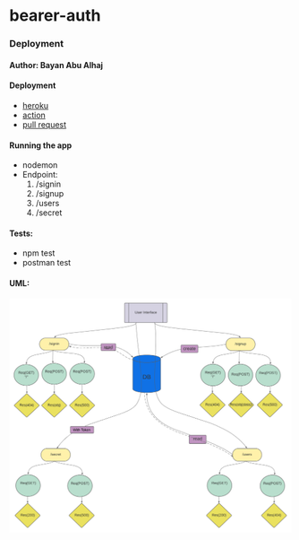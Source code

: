 # bearer-auth
### Deployment 

#### Author: Bayan Abu Alhaj

#### Deployment

* [heroku](https://ba-bearer-auth.herokuapp.com/)
* [action](https://github.com/BayanAbualhaj/bearer-auth/actions)
* [pull request](https://github.com/BayanAbualhaj/bearer-auth/pull/1)

#### Running the app
* nodemon 
* Endpoint:
    1. /signin 
    2. /signup
    3. /users
    4. /secret

#### Tests:
* npm test 
* postman test 

#### UML:

![UML](https://github.com/BayanAbualhaj/bearer-auth/blob/master/assets/Blank%20board%20(10).png?raw=true)